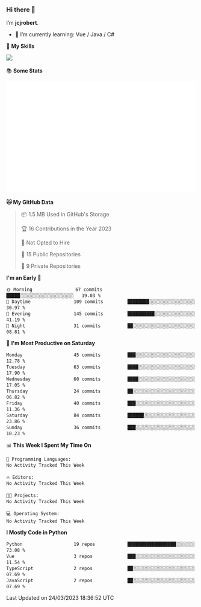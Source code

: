 ### Hi there 👋

I’m **jcjrobert**.

- 🌱 I’m currently learning: Vue / Java / C#

🌟 **My Skills**

![](https://img.shields.io/badge/-Python-3e74a2?style=flat-square&logo=Python&logoColor=fff)

📚 **Some Stats**

![](https://github.com/jcjrobert/github-stats/blob/master/generated/overview.svg)

<!--START_SECTION:waka-->
**🐱 My GitHub Data** 

> 📦 1.5 MB Used in GitHub's Storage 
 > 
> 🏆 16 Contributions in the Year 2023
 > 
> 🚫 Not Opted to Hire
 > 
> 📜 15 Public Repositories 
 > 
> 🔑 9 Private Repositories 
 > 
**I'm an Early 🐤** 

```text
🌞 Morning                67 commits          █████░░░░░░░░░░░░░░░░░░░░   19.03 % 
🌆 Daytime                109 commits         ████████░░░░░░░░░░░░░░░░░   30.97 % 
🌃 Evening                145 commits         ██████████░░░░░░░░░░░░░░░   41.19 % 
🌙 Night                  31 commits          ██░░░░░░░░░░░░░░░░░░░░░░░   08.81 % 
```
📅 **I'm Most Productive on Saturday** 

```text
Monday                   45 commits          ███░░░░░░░░░░░░░░░░░░░░░░   12.78 % 
Tuesday                  63 commits          ████░░░░░░░░░░░░░░░░░░░░░   17.90 % 
Wednesday                60 commits          ████░░░░░░░░░░░░░░░░░░░░░   17.05 % 
Thursday                 24 commits          ██░░░░░░░░░░░░░░░░░░░░░░░   06.82 % 
Friday                   40 commits          ███░░░░░░░░░░░░░░░░░░░░░░   11.36 % 
Saturday                 84 commits          ██████░░░░░░░░░░░░░░░░░░░   23.86 % 
Sunday                   36 commits          ███░░░░░░░░░░░░░░░░░░░░░░   10.23 % 
```


📊 **This Week I Spent My Time On** 

```text
💬 Programming Languages: 
No Activity Tracked This Week

🔥 Editors: 
No Activity Tracked This Week

🐱‍💻 Projects: 
No Activity Tracked This Week

💻 Operating System: 
No Activity Tracked This Week
```

**I Mostly Code in Python** 

```text
Python                   19 repos            ██████████████████░░░░░░░   73.08 % 
Vue                      3 repos             ███░░░░░░░░░░░░░░░░░░░░░░   11.54 % 
TypeScript               2 repos             ██░░░░░░░░░░░░░░░░░░░░░░░   07.69 % 
JavaScript               2 repos             ██░░░░░░░░░░░░░░░░░░░░░░░   07.69 % 
```




 Last Updated on 24/03/2023 18:36:52 UTC
<!--END_SECTION:waka-->
